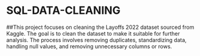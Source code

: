 # SQL-DATA-CLEANING

##This project focuses on cleaning the Layoffs 2022 dataset sourced from Kaggle. The goal is to clean the dataset to make it suitable for further analysis. The process involves removing duplicates, standardizing data, handling null values, and removing unnecessary columns or rows.
